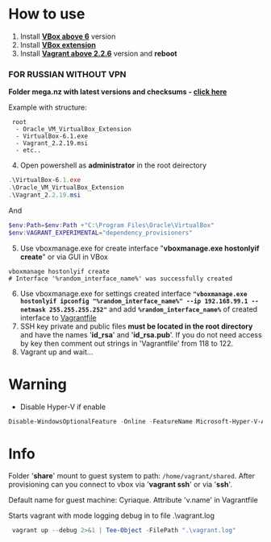 # How to use

1. Install [**VBox above 6**](https://www.virtualbox.org/wiki/Downloads) version
2. Install [**VBox extension**](https://download.virtualbox.org/virtualbox/6.1.34/Oracle_VM_VirtualBox_Extension_Pack-6.1.34.vbox-extpack)
3. Install [**Vagrant above 2.2.6**](https://www.vagrantup.com/downloads) version and **reboot**

### FOR RUSSIAN WITHOUT VPN

**Folder mega.nz with latest versions and checksums - [click here](https://mega.nz/folder/cwUVjDAB#2w4jWxsmvHM4MOfgNBfMKw)**


Example with structure:
```
 root
  - Oracle_VM_VirtualBox_Extension
  - VirtualBox-6.1.exe
  - Vagrant_2.2.19.msi
  - etc..
```
4. Open powershell as **administrator** in the root deirectory
```Powershell
.\VirtualBox-6.1.exe
.\Oracle_VM_VirtualBox_Extension
.\Vagrant_2.2.19.msi
```
And
```Powershell
$env:Path=$env:Path +"C:\Program Files\Oracle\VirtualBox"
$env:VAGRANT_EXPERIMENTAL="dependency_provisioners"
```

5. Use vboxmanage.exe for create interface "**vboxmanage.exe hostonlyif create**" or via GUI in VBox
   
```
vboxmanage hostonlyif create
# Interface '%random_interface_name%' was successfully created
```

6. Use vboxmanage.exe for settings created interface **`"vboxmanage.exe hostonlyif ipconfig "%random_interface_name%" --ip 192.168.99.1 --netmask 255.255.255.252"`** and add **`%random_interface_name%`** of created interface to [Vagrantfile](https://github.com/Operator2024/easy-wheelbarrow/blob/master/Vagrantfile#L137)
7. SSH key private and public files **must be located in the root directory** and have the names '**id_rsa**' and '**id_rsa.pub**'. If you do not need access by key then comment out strings in 'Vagrantfile' from 118 to 122.
8. Vagrant up and wait...

# Warning

   * Disable Hyper-V if enable
```Powershell
Disable-WindowsOptionalFeature -Online -FeatureName Microsoft-Hyper-V-All
```

# Info

Folder '**share**' mount to guest system to path: `/home/vagrant/shared`. After provisioning can you connect to vbox via '**vagrant ssh**' or via '**ssh**'.

Default name for guest machine: Cyriaque. Attribute 'v.name' in Vagrantfile

Starts vagrant with mode logging debug in to file .\vagrant.log
```powershell
 vagrant up --debug 2>&1 | Tee-Object -FilePath ".\vagrant.log"
```
